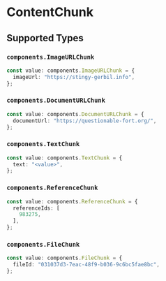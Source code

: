 # ContentChunk


## Supported Types

### `components.ImageURLChunk`

```typescript
const value: components.ImageURLChunk = {
  imageUrl: "https://stingy-gerbil.info",
};
```

### `components.DocumentURLChunk`

```typescript
const value: components.DocumentURLChunk = {
  documentUrl: "https://questionable-fort.org/",
};
```

### `components.TextChunk`

```typescript
const value: components.TextChunk = {
  text: "<value>",
};
```

### `components.ReferenceChunk`

```typescript
const value: components.ReferenceChunk = {
  referenceIds: [
    983275,
  ],
};
```

### `components.FileChunk`

```typescript
const value: components.FileChunk = {
  fileId: "031037d3-7eac-48f9-b036-9c6bc5fae8bc",
};
```

